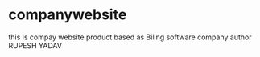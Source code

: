 # companywebsite 
this is compay website product based as Biling software company 
author RUPESH YADAV
